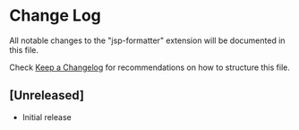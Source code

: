 # Change Log

All notable changes to the "jsp-formatter" extension will be documented in this file.

Check [Keep a Changelog](http://keepachangelog.com/) for recommendations on how to structure this file.

## [Unreleased]

- Initial release